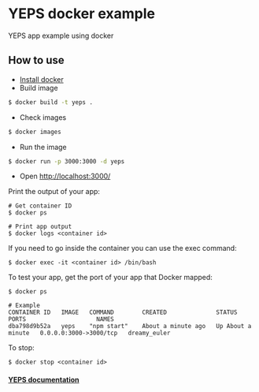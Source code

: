 # YEPS docker example

YEPS app example using docker

## How to use

 * [Install docker](https://docs.docker.com/engine/installation/)
 * Build image

```bash
$ docker build -t yeps .
```
    
 * Check images
 
```bash
$ docker images
```
    
 * Run the image
 
```bash
$ docker run -p 3000:3000 -d yeps
```
    
 * Open [http://localhost:3000/](http://localhost:3000/)
 
Print the output of your app:
 
    # Get container ID
    $ docker ps
    
    # Print app output
    $ docker logs <container id>

If you need to go inside the container you can use the exec command:

    $ docker exec -it <container id> /bin/bash
    
To test your app, get the port of your app that Docker mapped:

    $ docker ps
    
    # Example
    CONTAINER ID   IMAGE   COMMAND        CREATED              STATUS              PORTS                    NAMES
    dba798d9b52a   yeps    "npm start"    About a minute ago   Up About a minute   0.0.0.0:3000->3000/tcp   dreamy_euler

To stop:

    $ docker stop <container id>

#### [YEPS documentation](http://yeps.info/)
